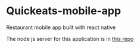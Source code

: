 # Quickeats-mobile-app
Restaurant mobile app built with react native

The node js server for this application is in <a href = "https://github.com/oshioked/Quickeats-v1-mobile-api">this repo</a>

